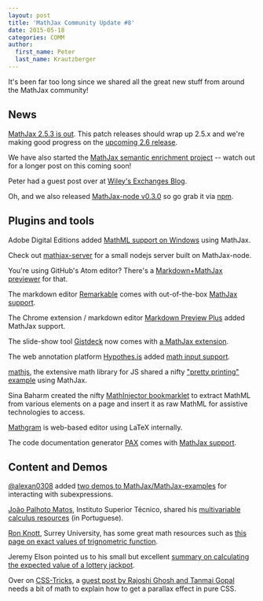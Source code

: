 ```yaml
---
layout: post
title: 'MathJax Community Update #8'
date: 2015-05-18
categories: COMM
author:
  first_name: Peter
  last_name: Krautzberger
---
```


It's been far too long since we shared all the great new stuff from around the MathJax community!

## News

[MathJax 2.5.3 is out](https://github.com/mathjax/MathJax/releases/tag/2.5.3). This patch releases should wrap up 2.5.x and we're making good progress on the [upcoming 2.6 release](https://github.com/mathjax/MathJax/milestones/MathJax%20v2.6).

We have also started the [MathJax semantic enrichment project](https://github.com/mathjax/MathJax/wiki/Semantic-Enrichment-project) -- watch out for a longer post on this coming soon!

Peter had a guest post over at [Wiley's Exchanges Blog](http://exchanges.wiley.com/blog/2015/03/02/making-math-and-science-first-class-citizens-on-the-web/).

Oh, and we also released [MathJax-node v0.3.0](https://github.com/mathjax/MathJax-node/releases/tag/0.3.0) so go grab it via [npm](https://www.npmjs.com/package/MathJax-node).

## Plugins and tools

Adobe Digital Editions added [MathML support on Windows](http://www.adobe.com/solutions/ebook/digital-editions/release-notes.html) using MathJax.

Check out [mathjax-server](https://www.npmjs.com/package/mathjax-server) for a small nodejs server built on MathJax-node.

You're using GitHub's Atom editor? There's a [Markdown+MathJax previewer](https://atom.io/packages/markdown-preview-plus) for that.

The markdown editor [Remarkable](https://web.archive.org/web/20150516041039/http://remarkableapp.net/) comes with out-of-the-box [MathJax support](https://web.archive.org/web/20150524154408/http://remarkableapp.net/screenshots.html).

The Chrome extension / markdown editor [Markdown Preview Plus](https://chrome.google.com/webstore/detail/markdown-preview-plus/febilkbfcbhebfnokafefeacimjdckgl) added MathJax support.

The slide-show tool [Gistdeck](https://gistdeck.github.io) now comes with [a MathJax extension](https://gistdeck.github.io/#14).

The web annotation platform [Hypothes.is](https://hypothes.is/) added [math input support](https://hypothes.is/blog/introducing-math/).

[mathjs](http://mathjs.org/index.html), the extensive math library for JS shared a nifty ["pretty printing" example](http://mathjs.org/examples/browser/pretty_printing_with_mathjax.html.html) using MathJax.

Sina Baharm created the nifty [MathInjector bookmarklet](https://github.com/sinabahram/MathInjector) to extract MathML from various elements on a page and insert it as raw MathML for assistive technologies to access.

[Mathgram](http://www.mathgram.com/) is web-based editor using LaTeX internally.

The code documentation generator [PAX](http://melisgl.github.io/mgl-pax-world/) comes with [MathJax support](http://melisgl.github.io/mgl-pax-world/mgl-pax-manual.html#toc-7-3-mathjax).

## Content and Demos

[@alexan0308](https://github.com/alexan0308) added [two demos to MathJax/MathJax-examples](https://github.com/mathjax/MathJax-examples/tree/master/advanced) for interacting with subexpressions.

[João Palhoto Matos](http://math.tecnico.ulisboa.pt/professor?who=jmatos), Instituto Superior Técnico, shared his [multivariable calculus resources](http://cdi2tp.math.tecnico.ulisboa.pt/) (in Portuguese).

[Ron Knott](http://www.maths.surrey.ac.uk/hosted-sites/R.Knott/), Surrey University, has some great math resources such as [this page on exact values of trignometric function](http://www.maths.surrey.ac.uk/hosted-sites/R.Knott/Fibonacci/simpleTrig.html).

Jeremy Elson pointed us to his small but excellent [summary on calculating the expected value of a lottery jackpot](http://www.circlemud.org/jelson/megamillions/table-explanation.html).

Over on [CSS-Tricks](https://css-tricks.com), a [guest post by Rajoshi Ghosh and Tanmai Gopal](https://css-tricks.com/tour-performant-responsive-css-site/) needs a bit of math to explain how to get a parallax effect in pure CSS.
